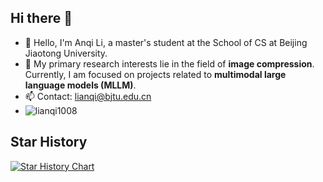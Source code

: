 ## Hi there 👋
- 👋 Hello, I'm Anqi Li, a master's student at the School of CS at Beijing Jiaotong University.
- 🔭 My primary research interests lie in the field of **image compression**. Currently, I am focused on projects related to **multimodal large language models (MLLM)**.
- 📫 Contact: lianqi@bjtu.edu.cn
-  ![lianqi1008](https://komarev.com/ghpvc/?username=lianqi1008)

<!--## Some Statistics About Me

[![Readme Card](https://github-readme-stats.vercel.app/api?username=lianqi1008&show_icons=true&title_color=ffffff&icon_color=bb2acf&text_color=daf7dc&bg_color=151515)](https://github.com/lianqi1008/github-readme-stats)
-->

## Star History

[![Star History Chart](https://api.star-history.com/svg?repos=lianqi1008/Control-GIC,lianqi1008/MCM&type=Date)](https://star-history.com/#lianqi1008/Control-GIC&lianqi1008/MCM&Date)

<!--
**lianqi1008/lianqi1008** is a ✨ _special_ ✨ repository because its `README.md` (this file) appears on your GitHub profile.

Here are some ideas to get you started:

- 🔭 I’m currently working on ...
- 🌱 I’m currently learning ...
- 👯 I’m looking to collaborate on ...
- 🤔 I’m looking for help with ...
- 💬 Ask me about ...
- 📫 How to reach me: ...
- 😄 Pronouns: ...
- ⚡ Fun fact: ...
-->
